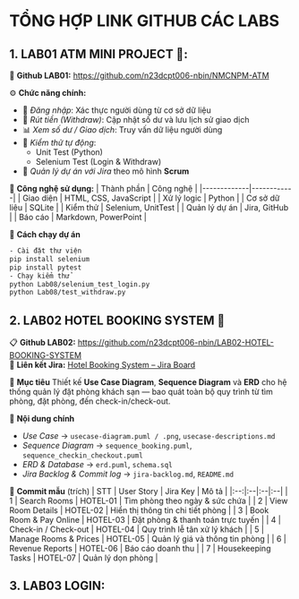 # TỔNG HỢP LINK GITHUB CÁC LABS

## 1. LAB01 ATM MINI PROJECT 🏧: 
📖 **Github LAB01:** https://github.com/n23dcpt006-nbin/NMCNPM-ATM

⚙️ **Chức năng chính:**
- 🔐 *Đăng nhập*: Xác thực người dùng từ cơ sở dữ liệu  
- 💸 *Rút tiền (Withdraw)*: Cập nhật số dư và lưu lịch sử giao dịch  
- 📊 *Xem số dư / Giao dịch*: Truy vấn dữ liệu người dùng  
- 🧪 *Kiểm thử tự động*:  
  - Unit Test (Python)  
  - Selenium Test (Login & Withdraw)  
- 📅 *Quản lý dự án với Jira* theo mô hình **Scrum**

🧩 **Công nghệ sử dụng:**
| Thành phần | Công nghệ |
|-------------|------------|
| Giao diện | HTML, CSS, JavaScript |
| Xử lý logic | Python |
| Cơ sở dữ liệu | SQLite |
| Kiểm thử | Selenium, UnitTest |
| Quản lý dự án | Jira, GitHub |
| Báo cáo | Markdown, PowerPoint |

🚀 **Cách chạy dự án**
```bash
- Cài đặt thư viện
pip install selenium
pip install pytest
- Chạy kiểm thử
python Lab08/selenium_test_login.py
python Lab08/test_withdraw.py
```

## 2. LAB02 HOTEL BOOKING SYSTEM 🏨
📋 **Github LAB02:** https://github.com/n23dcpt006-nbin/LAB02-HOTEL-BOOKING-SYSTEM   
🔗 **Liên kết Jira:** [Hotel Booking System – Jira Board](https://congnghephanmem123.atlassian.net/jira/software/projects/SCRUM/boards/1/backlog)

🎯 **Mục tiêu**
Thiết kế **Use Case Diagram**, **Sequence Diagram** và **ERD** cho hệ thống quản lý đặt phòng khách sạn — bao quát toàn bộ quy trình từ tìm phòng, đặt phòng, đến check-in/check-out.

📁 **Nội dung chính**
- *Use Case* → `usecase-diagram.puml / .png`, `usecase-descriptions.md`  
- *Sequence Diagram* → `sequence_booking.puml`, `sequence_checkin_checkout.puml`  
- *ERD & Database* → `erd.puml`, `schema.sql`  
- *Jira Backlog & Commit log* → `jira-backlog.md`, `README.md`

🧾 **Commit mẫu** (trích)
| STT | User Story | Jira Key | Mô tả |
|:--:|:--|:--|:--|
| 1 | Search Rooms | HOTEL-01 | Tìm phòng theo ngày & sức chứa |
| 2 | View Room Details | HOTEL-02 | Hiển thị thông tin chi tiết phòng |
| 3 | Book Room & Pay Online | HOTEL-03 | Đặt phòng & thanh toán trực tuyến |
| 4 | Check-in / Check-out | HOTEL-04 | Quy trình lễ tân xử lý khách |
| 5 | Manage Rooms & Prices | HOTEL-05 | Quản lý giá và thông tin phòng |
| 6 | Revenue Reports | HOTEL-06 | Báo cáo doanh thu |
| 7 | Housekeeping Tasks | HOTEL-07 | Quản lý dọn phòng |

## 3. LAB03 LOGIN:
